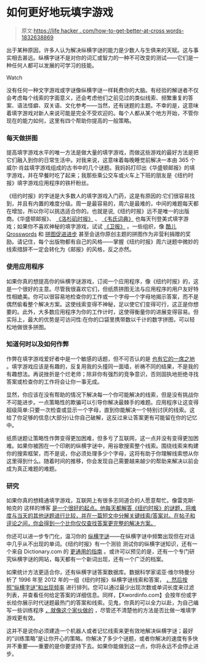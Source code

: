 # 如何更好地玩填字游戏

> 原文:[https://life hacker . com/how-to-get-better-at-cross words-1832638869](https://lifehacker.com/how-to-get-better-at-crosswords-1832638869)

出于某种原因，许多人认为解决纵横字谜的能力是少数人与生俱来的天赋。这与事实相去甚远。纵横字谜不是对你的词汇或智力的一种不可改变的测试——它们是一种任何人都可以发展的可学习的技能。

Watch

没有任何一种文字游戏或字谜像纵横字谜一样耗费你的大脑。有经验的解谜者不仅会考虑每个线索的字面意义，还会考虑他们之前见过的类似线索、频繁重复的答案、语法怪癖、双关语、文化参考——当然，还有谜题的主题。不幸的是，这意味着填字游戏对新人来说可能是完全不受欢迎的。每个人都从某个地方开始，不管你现在的能力如何，这里有四个帮助你提高的一般策略。

### 每天做拼图

提高填字游戏水平的唯一方法是做大量的填字游戏，而做这些游戏的最好方法是把它们融入到你的日常生活中。对我来说，这意味着每晚睡觉前解决一本由 365 个威尔·肖兹填字游戏组成的古书中的几个谜题。我妈妈打印出《华盛顿邮报》的填字游戏，并在早餐时吃了起来；我那些乘公交车或火车上下班的朋友是《纽约时报》填字游戏应用程序的铁杆粉丝。

《纽约时报》的字谜是大多数人的填字游戏入门药，这是有原因的:它们很容易找到，并且有内置的难度分级。周一是最容易的，周六是最难的，中间的难题每天都在增加，所以你可以挑选适合你的。也就是说,《纽约时报》远不是唯一的出版商。《华盛顿邮报》、 [《洛杉矶时报》](http://games.latimes.com/games/daily-crossword/) 、 [《韦氏词典》](https://www.merriam-webster.com/word-games/universal-daily-crossword) 也每天刊登美式填字游戏；如果你不喜欢神秘的填字游戏，试试 [《卫报》](https://www.theguardian.com/crosswords) 。一些组织，像 [酷儿 Qrosswords](https://queerqrosswords.com/) 和 [拼图促进进步](http://puzzlesforprogress.francisheaney.com/) 甚至会送你原创主题的拼图作为非营利捐赠的奖励。请记住，每个出版物都有自己的风格——掌握《纽约时报》周六谜题中微妙的线索措辞不一定会转化为《邮报》的风格，反之亦然。

### 使用应用程序

如果你真的想提高你的纵横字谜游戏，订阅一个应用程序，像《纽约时报》的，这是一个很好的主意。尽管我很喜欢它们，但纸质拼图无法与应用程序的用户友好特性相媲美。你可以很容易地检查你的工作或一个字母一个字母地揭示答案，而不是偶然偷看整个解决方案。这使线索变得不神秘，足以使它们变得可行，这正是你想要的。此外，大多数应用程序为你的工作计时，这使得衡量你的进展变得容易。但实际上，最大的优势是可访问性:在你的口袋里携带数以千计的数字拼图，可以轻松地做很多拼图。

### 知道何时以及如何作弊

作弊在填字游戏爱好者中是一个敏感的话题，但不可否认的是 [也有它的一席之地](https://lifehacker.com/how-to-cheat-in-your-favorite-games-1829939723) 。填字游戏应该是有趣的，反复用我的头撞同一面墙，祈祷不同的结果，不是我的有趣想法。再说挫折是个烂老师；除非你有强烈的竞争意识，否则固执地拒绝寻找答案或检查你的工作将会让你一事无成。

显然，你应该在没有帮助的情况下解决每一个你可能解决的线索，但是没有挑战你不可能进步。一点策略性的欺骗可以引导你解决最棘手的难题。应用程序让这变得超级简单:只要一次检查或显示一个字母，直到你能解决一个特别讨厌的线索。这给了你足够的信息(大部分)让你自己破解，这反过来让答案更有可能留在你的记忆中。

纸质谜题让策略性作弊变得更加困难，但多亏了互联网，这一点并没有变得更加困难。如果你被困在一个印刷的纵横字谜中，用谷歌搜索整个线索。围绕线索来构建你的搜索框架，而不是说，你必须处理多少个字母，这将有助于你理解线索想从你这里得到什么。随着时间的推移，你会发现自己需要越来越少的帮助来解决以前会成为真正难题的难题。

### 研究

如果你真的想精通填字游戏，互联网上有很多志同道合的人愿意帮忙。像雷克斯·帕克的 这样的博客 [是一个很好的起点。他每天都解答《纽约时报》的谜题，将难度与当天的其他谜题进行比较，并在一篇短文中分解关键线索/答案对。在帖子和评论之间，你会得到一个比你仅仅查找答案更完整的解决方案。](http://rexwordpuzzle.blogspot.com/)

你还可以进一步专门化，温习你的 [纵横字谜](https://en.wikipedia.org/wiki/Crosswordese)——在纵横字谜中频繁出现但在对话中几乎从不出现的单词。《纽约时报》有一个测验 测试你的纵横字谜知识，还有一个来自 Dictionary.com 的 [更通用的指南](https://www.dictionary.com/e/master-the-secrets-of-crosswordese/) 。或许可以预见的是，还有一个专门研究纵横字谜的网站，每天都有一个新词出现，还有一个广泛的档案。

如果统计方法更适合你，还有纵横字谜答案数据库。数据科学家诺亚·维尔特曼分析了 1996 年至 2012 年的一组《纽约时报》纵横字谜线索和答案， [，然后按照“纵横字谜”和出现频率](https://noahveltman.com/crossword/) 进行排列。您可以通过最少出现次数或单词长度来过滤列表，并查看任何给定答案的详细信息。同样，【Xwordinfo.com】会按年份或字长给你展示时代谜题最热门的答案和线索。见鬼，你真的可以全力以赴，为自己编写一些训练程序 [，就像这个家伙做的](https://medium.com/the-mission/how-i-mastered-the-saturday-nyt-crossword-puzzle-in-31-days-fe6a094edccd) ，尽管还不清楚他的方法是否比做一堆填字游戏更有效。

这并不是说你必须建造一个机器人或者记忆线索来更有效地解决纵横字谜；最好的“训练策略”是让你开心的策略。你解决了多少个谜题，或者你解决的速度有多快并不重要——重要的是你要坚持下去。如果你能做到这一点，你将永远不会停止进步。